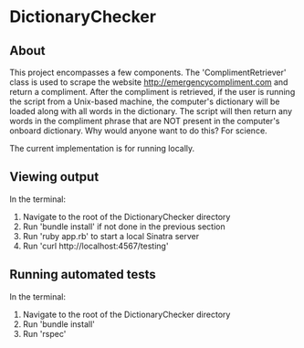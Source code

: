 # DictionaryChecker

## About
This project encompasses a few components. The 'ComplimentRetriever' class is used to scrape the website http://emergencycompliment.com and return a compliment. After the compliment is retrieved, if the user is running the script from a Unix-based machine, the computer's dictionary will be loaded along with all words in the dictionary. The script will then return any words in the compliment phrase that are NOT present in the computer's onboard dictionary. Why would anyone want to do this? For science.

The current implementation is for running locally.

## Viewing output
In the terminal:
1. Navigate to the root of the DictionaryChecker directory
2. Run 'bundle install' if not done in the previous section
3. Run 'ruby app.rb' to start a local Sinatra server
4. Run 'curl http://localhost:4567/testing'

## Running automated tests
In the terminal:
1. Navigate to the root of the DictionaryChecker directory
2. Run 'bundle install'
3. Run 'rspec'
